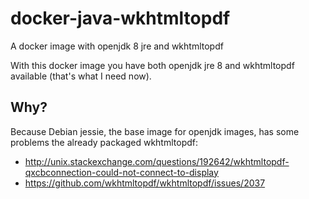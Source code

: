 # docker-java-wkhtmltopdf
A docker image with openjdk 8 jre and wkhtmltopdf

With this docker image you have both openjdk jre 8 and wkhtmltopdf available (that's what I need now).

## Why?
Because Debian jessie, the base image for openjdk images, has some problems the already packaged wkhtmltopdf:

- http://unix.stackexchange.com/questions/192642/wkhtmltopdf-qxcbconnection-could-not-connect-to-display
- https://github.com/wkhtmltopdf/wkhtmltopdf/issues/2037

